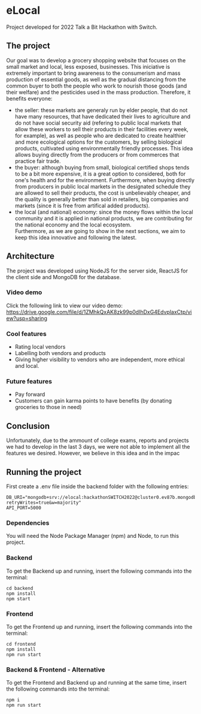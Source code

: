 # eLocal
Project developed for 2022 Talk a Bit Hackathon with Switch.

## The project
Our goal was to develop a grocery shopping website that focuses on the small market and local, less exposed, businesses.
This iniciative is extremely important to bring awareness to the consumerism and mass production of essential goods, as well as the gradual distancing from the common buyer to  both the people who work to nourish those goods (and their welfare) and the pesticides used in the mass production. Therefore, it benefits everyone:
  - the seller: these markets are generaly run by elder people, that do not have many resources, that have dedicated their lives to agriculture and do not have social security aid (refering to public local markets that allow these workers to sell their products in their facilities every week, for example), as well as people who are dedicated to create healthier and more ecological options for the customers, by selling biological products, cultivated using environmentally friendly processes. This idea allows buying directly from the producers or from commerces that practice fair trade.
  - the buyer: although buying from small, biological certified shops tends to be a bit more expensive, it is a great option to considered, both for one's health and for the environment. Furthermore, when buying directly from producers in public local markets in the designated schedule they are allowed to sell their products, the cost is unbelievably cheaper, and the quality is generally better than sold in retailers, big companies and markets (since it is free from artifical added products). 
  - the local (and national) economy: since the money flows within the local community and it is applied in national products, we are contributing for the national economy and the local ecosystem.  
Furthermore, as we are going to show in the next sections, we aim to keep this idea innovative and following the latest.

## Architecture
The project was developed using NodeJS for the server side, ReactJS for the client side and MongoDB for the database.

### Video demo
Click the following link to view our video demo:
https://drive.google.com/file/d/1ZMhkQxAK8zk99p0dIhDxG4EdvplaxCtp/view?usp=sharing

### Cool features
- Rating local vendors
- Labelling both vendors and products
- Giving higher visibility to vendors who are independent, more ethical and local.

### Future features
- Pay forward
- Customers can gain karma points to have benefits  (by donating groceries to those in need)

## Conclusion
Unfortunately, due to the ammount of college exams, reports and projects we had to develop in the last 3 days, we were not able to implement all the features we desired. However, we believe in this idea and in the impac

## Running the project 
First create a .env file inside the backend folder with the following entries:
```
DB_URI="mongodb+srv://elocal:hackathonSWITCH2022@cluster0.ev87b.mongodb.net/Prototype?retryWrites=true&w=majority"
API_PORT=5000
```

### Dependencies
You will need the Node Package Manager (npm) and Node, to run this project.

### Backend
To get the Backend up and running, insert the following commands into the terminal:

```
cd backend
npm install
npm start
```
### Frontend
To get the Frontend up and running, insert the following commands into the terminal:

```
cd frontend
npm install
npm run start
```
### Backend & Frontend - Alternative
To get the Frontend and Backend up and running at the same time, insert the following commands into the terminal:

```
npm i 
npm run start
```
